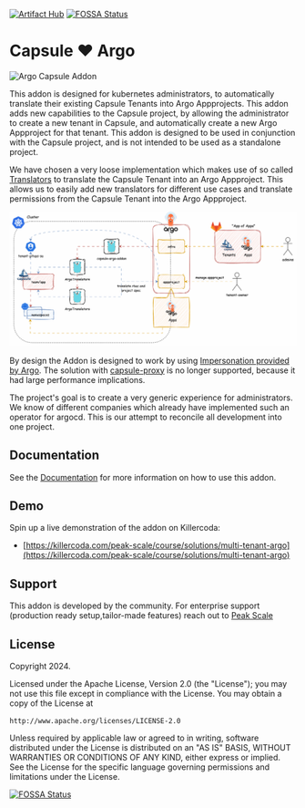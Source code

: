 [![Artifact Hub](https://img.shields.io/endpoint?url=https://artifacthub.io/badge/repository/capsule-argo-addon)](https://artifacthub.io/packages/search?repo=capsule-argo-addon) 
[![FOSSA Status](https://app.fossa.com/api/projects/git%2Bgithub.com%2Fpeak-scale%2Fcapsule-argo-addon.svg?type=shield&issueType=license)](https://app.fossa.com/projects/git%2Bgithub.com%2Fpeak-scale%2Fcapsule-argo-addon?ref=badge_shield&issueType=license)


# Capsule ❤️ Argo

![Argo Capsule Addon](docs/images/capsule-argo.png)

This addon is designed for kubernetes administrators, to automatically translate their existing Capsule Tenants into Argo Appprojects. This addon adds new capabilities to the Capsule project, by allowing the administrator to create a new tenant in Capsule, and automatically create a new Argo Appproject for that tenant. This addon is designed to be used in conjunction with the Capsule project, and is not intended to be used as a standalone project.

We have chosen a very loose implementation which makes use of so called [Translators](docs/translators.md) to translate the Capsule Tenant into an Argo Appproject. This allows us to easily add new translators for different use cases and translate permissions from the Capsule Tenant into the Argo Appproject.

![Argo Capsule Addon Overview](docs/images/capsule-argo-addon.gif)

By design the Addon is designed to work by using [Impersonation provided by Argo](https://argo-cd.readthedocs.io/en/latest/operator-manual/app-sync-using-impersonation/). The solution with [capsule-proxy](https://github.com/projectcapsule/capsule-proxy) is no longer supported, because it had large performance implications.

The project's goal is to create a very generic experience for administrators. We know of different companies which already have implemented such an operator for argocd. This is our attempt to reconcile all development into one project.

## Documentation

See the [Documentation](docs/README.md) for more information on how to use this addon.

## Demo

Spin up a live demonstration of the addon on Killercoda:

- [https://killercoda.com/peak-scale/course/solutions/multi-tenant-argo](https://killercoda.com/peak-scale/course/solutions/multi-tenant-argo)

## Support

This addon is developed by the community. For enterprise support (production ready setup,tailor-made features) reach out to [Peak Scale](https://peakscale.ch/en/)

## License

Copyright 2024.

Licensed under the Apache License, Version 2.0 (the "License");
you may not use this file except in compliance with the License.
You may obtain a copy of the License at

    http://www.apache.org/licenses/LICENSE-2.0

Unless required by applicable law or agreed to in writing, software
distributed under the License is distributed on an "AS IS" BASIS,
WITHOUT WARRANTIES OR CONDITIONS OF ANY KIND, either express or implied.
See the License for the specific language governing permissions and
limitations under the License.



[![FOSSA Status](https://app.fossa.com/api/projects/git%2Bgithub.com%2Fpeak-scale%2Fcapsule-argo-addon.svg?type=large)](https://app.fossa.com/projects/git%2Bgithub.com%2Fpeak-scale%2Fcapsule-argo-addon?ref=badge_large)